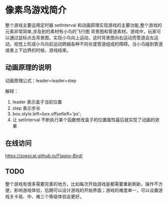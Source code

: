 # 像素鸟游戏简介

整个游戏主要运用定时器 setInterval 和动画原理实现游戏的主要功能,整个游戏的元素非常简单,涉及到的素材有小鸟的飞行图 背景图和管道素材。游戏中，玩家可以通过鼠标点击背景图，实现小鸟向上运动，这时背景图向右运动而管道会左运动，视觉上形成小鸟向前运动跨越各种不同长度管道组成的障碍。当小鸟碰到管道或者上下边界的时候，游戏结束。

## 动画原理的说明

动画原理公式：leader=leader+step

解释：

1. leader 表示盒子当前位置
2. step 表示步长
3. box.style.left=box.offsetleft+'px';
4. 让 setInterval 不断执行某个函数修改盒子的位置属性最后就实现了动画的效果

## 在线访问

https://zoescat.github.io/Flappy-Bird/

## TODO

整个游戏有很多需要完善的地方，比如每次开始游戏是都需要重新刷新，操作不方便，影响游戏体验，后期可以设计游戏的开始界面；游戏的难度单一，可以设置游戏关卡易、中、难三个等级体验会更好。



